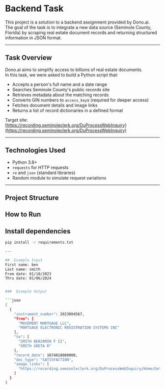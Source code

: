 # Backend Task 

This project is a solution to a backend assignment provided by Dono.ai.  
The goal of the task is to integrate a new data source (Seminole County, Florida) by scraping real estate document records and returning structured information in JSON format.

---

##  Task Overview

Dono.ai aims to simplify access to billions of real estate documents.  
In this task, we were asked to build a Python script that:

- Accepts a person's full name and a date range
- Searches Seminole County's public records site
- Retrieves metadata about the matching records
- Converts GIN numbers to `access_key`s (required for deeper access)
- Fetches document details and image links
- Returns a list of record dictionaries in a defined format

Target site:  
 [https://recording.seminoleclerk.org/DuProcessWebInquiry](https://recording.seminoleclerk.org/DuProcessWebInquiry)

---

##  Technologies Used

- Python 3.8+
- `requests` for HTTP requests
- `re` and `json` (standard libraries)
- Random module to simulate request variations

---

##  Project Structure

##  How to Run

##  Install dependencies

```bash
pip install -r requirements.txt 

---

##  Example Input
First name: ben
Last name: smith
From date: 01/10/2023
Thru date: 01/06/2024


###  Example Output

```json
[
  {
    "instrument_number": 2023004567,
    "from": [
      "MOVEMENT MORTGAGE LLC",
      "MORTGAGE ELECTRONIC REGISTRATION SYSTEMS INC"
    ],
    "to": [
      "SMITH BENJAMIN F II",
      "SMITH GRETA R"
    ],
    "record_date": 1674018000000,
    "doc_type": "SATISFACTION",
    "image_links": [
      "https://recording.seminoleclerk.org/DuProcessWebInquiry/Home/GetDocumentPage/undefined,GEHBIII,0"
    ]
  }
]
